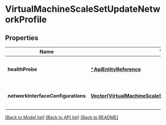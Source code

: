# VirtualMachineScaleSetUpdateNetworkProfile


## Properties
Name | Type | Description | Notes
------------ | ------------- | ------------- | -------------
**healthProbe** | [***ApiEntityReference**](ApiEntityReference.md) |  | [optional] [default to nothing]
**networkInterfaceConfigurations** | [**Vector{VirtualMachineScaleSetUpdateNetworkConfiguration}**](VirtualMachineScaleSetUpdateNetworkConfiguration.md) | The list of network configurations. | [optional] [default to nothing]


[[Back to Model list]](../README.md#models) [[Back to API list]](../README.md#api-endpoints) [[Back to README]](../README.md)


